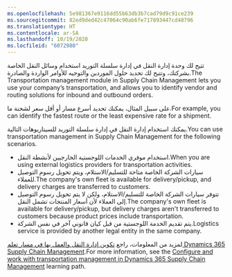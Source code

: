 ```yaml
---
ms.openlocfilehash: 5e981367e9116dd55b63db3b7cad79d9c91ce239
ms.sourcegitcommit: 82ed9ded42c47064c90ab6fe717893447cd48796
ms.translationtype: HT
ms.contentlocale: ar-SA
ms.lasthandoff: 10/19/2020
ms.locfileid: "6072980"
---
```

<span data-ttu-id="de4a1-101">تتيح لك وحدة إدارة النقل في إدارة سلسلة التوريد استخدام وسائل النقل الخاصة بشركتك، وتتيح لك تحديد حلول الموردين والتوجيه للأوامر الواردة والصادرة.</span><span class="sxs-lookup"><span data-stu-id="de4a1-101">The Transportation management module in Supply Chain Management lets you use your company’s transportation, and allows you to identify vendor and routing solutions for inbound and outbound orders.</span></span>
 
<span data-ttu-id="de4a1-102">على سبيل المثال، يمكنك تحديد أسرع مسار أو أقل سعر لشحنة ما.</span><span class="sxs-lookup"><span data-stu-id="de4a1-102">For example, you can identify the fastest route or the least expensive rate for a shipment.</span></span> 

<span data-ttu-id="de4a1-103">يمكنك استخدام إدارة النقل في إدارة سلسلة التوريد للسيناريوهات التالية.</span><span class="sxs-lookup"><span data-stu-id="de4a1-103">You can use transportation management in Supply Chain Management for the following scenarios.</span></span>

- <span data-ttu-id="de4a1-104">استخدام موفري الخدمات اللوجستية الخارجيين لأنشطة النقل.</span><span class="sxs-lookup"><span data-stu-id="de4a1-104">When you are using external logistics providers for transportation activities.</span></span>
- <span data-ttu-id="de4a1-105">سيارات الشركة الخاصة متاحة للتسليم/الاستلام، ويتم تحويل رسوم التوصيل للعملاء.</span><span class="sxs-lookup"><span data-stu-id="de4a1-105">The company's own fleet is available for delivery/pickup, and delivery charges are transferred to customers.</span></span>
- <span data-ttu-id="de4a1-106">تتوفر سيارات الشركة الخاصة للتسليم/الاستلام، ولكن لا يتم تحويل رسوم التوصيل إلى العملاء لأن أسعار المنتجات تشمل النقل.</span><span class="sxs-lookup"><span data-stu-id="de4a1-106">The company's own fleet is available for delivery/pickup, but delivery charges aren't transferred to customers because product prices include transportation.</span></span>
- <span data-ttu-id="de4a1-107">يتم تقديم الخدمة اللوجستية من قبل كيان قانوني آخر في نفس الشركة.</span><span class="sxs-lookup"><span data-stu-id="de4a1-107">Logistics service is provided by another legal entity in the same company.</span></span>

<span data-ttu-id="de4a1-108">لمزيد من المعلومات، راجع [تكوين إدارة النقل والعمل بها في مسار تعلم Dynamics 365 Supply Chain Management](https://docs.microsoft.com/learn/paths/configure-work-transportation-mgmt-dyn365-supply-chain-mgmt/?azure-portal=true).</span><span class="sxs-lookup"><span data-stu-id="de4a1-108">For more information, see the [Configure and work with transportation management in Dynamics 365 Supply Chain Management](https://docs.microsoft.com/learn/paths/configure-work-transportation-mgmt-dyn365-supply-chain-mgmt/?azure-portal=true) learning path.</span></span>